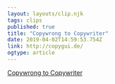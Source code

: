 ```yaml
---
layout: layouts/clip.njk
tags: clips
published: true
title: "Copywrong to Copywriter"
date: 2019-04-02T14:59:53.754Z
link: http://copygui.de/
ogtype: article
---
```

[Copywrong to Copywriter](http://copygui.de/) 
